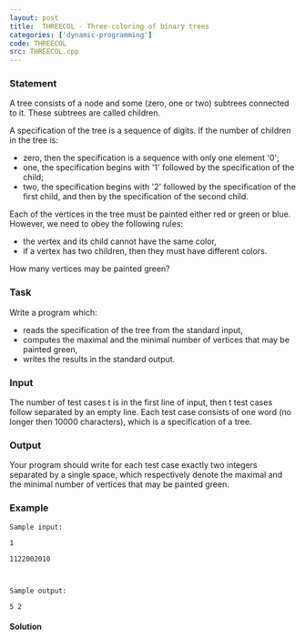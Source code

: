 ```yaml
---
layout: post
title:  THREECOL - Three-coloring of binary trees
categories: ['dynamic-programming']
code: THREECOL
src: THREECOL.cpp
---
```


### **Statement**

A tree consists of a node and some (zero, one or two) subtrees connected
to it. These subtrees are called children.

A specification of the tree is a sequence of digits. If the number of
children in the tree is:

  * zero, then the specification is a sequence with only one element '0'; 
  * one, the specification begins with '1' followed by the specification of the child; 
  * two, the specification begins with '2' followed by the specification of the first child, and then by the specification of the second child. 

Each of the vertices in the tree must be painted either red or green or blue.  
However, we need to obey the following rules:

  * the vertex and its child cannot have the same color, 
  * if a vertex has two children, then they must have different colors. 

How many vertices may be painted green?

### Task

Write a program which:

  * reads the specification of the tree from the standard input, 
  * computes the maximal and the minimal number of vertices that may be painted green, 
  * writes the results in the standard output. 

### Input

The number of test cases t is in the first line of input, then t test cases
follow separated by an empty line. Each test case consists of one word (no
longer then 10000 characters), which is a specification of a tree.

### Output

Your program should write for each test case exactly two integers separated by
a single space, which respectively denote the maximal and the minimal number
of vertices that may be painted green.

### Example

    
    
    Sample input:
    1
    1122002010
    
    Sample output:
    5 2
    



#### **Solution**



